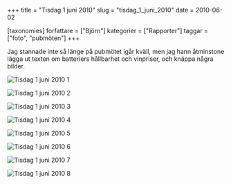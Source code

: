 +++
title = "Tisdag 1 juni 2010"
slug = "tisdag_1_juni_2010"
date = 2010-06-02

[taxonomies]
forfattare = ["Björn"]
kategorier = ["Rapporter"]
taggar = ["foto", "pubmöten"]
+++

Jag stannade inte så länge på pubmötet igår kväll, men jag hann åtminstone lägga ut texten om batteriers hållbarhet och vinpriser, och knäppa några bilder.

![Tisdag 1 juni 2010 1](tisdag_1_juni_2010_1.jpeg)

![Tisdag 1 juni 2010 2](tisdag_1_juni_2010_2.jpeg)

![Tisdag 1 juni 2010 3](tisdag_1_juni_2010_3.jpeg)

![Tisdag 1 juni 2010 4](tisdag_1_juni_2010_4.jpeg)

![Tisdag 1 juni 2010 5](tisdag_1_juni_2010_5.jpeg)

![Tisdag 1 juni 2010 6](tisdag_1_juni_2010_6.jpeg)

![Tisdag 1 juni 2010 7](tisdag_1_juni_2010_7.jpeg)

![Tisdag 1 juni 2010 8](tisdag_1_juni_2010_8.jpeg)
